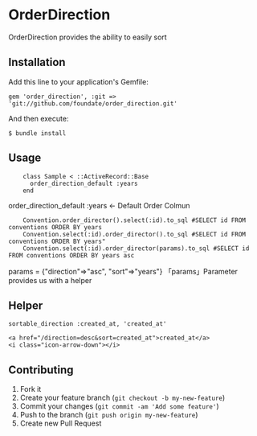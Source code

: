 # OrderDirection

OrderDirection provides the ability to easily sort

## Installation

Add this line to your application's Gemfile:

    gem 'order_direction', :git => 'git://github.com/foundate/order_direction.git'

And then execute:

    $ bundle install

## Usage

		class Sample < ::ActiveRecord::Base
		  order_direction_default :years
		end

order_direction_default :years ← Default Order Colmun

		Convention.order_director().select(:id).to_sql #SELECT id FROM conventions ORDER BY years
		Convention.select(:id).order_director().to_sql #SELECT id FROM conventions ORDER BY years"
		Convention.select(:id).order_director(params).to_sql #SELECT id FROM conventions ORDER BY years asc

params = {"direction"=>"asc", "sort"=>"years"}
「params」Parameter provides us with a helper

## Helper

	sortable_direction :created_at, 'created_at'

	<a href="/direction=desc&sort=created_at">created_at</a>
	<i class="icon-arrow-down"></i>
## Contributing

1. Fork it
2. Create your feature branch (`git checkout -b my-new-feature`)
3. Commit your changes (`git commit -am 'Add some feature'`)
4. Push to the branch (`git push origin my-new-feature`)
5. Create new Pull Request
